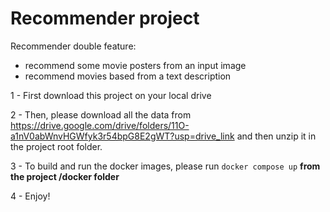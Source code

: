# Recommender project

Recommender double feature:
- recommend some movie posters from an input image
- recommend movies based from a text description

1 - First download this project on your local drive

2 - Then, please download all the data from https://drive.google.com/drive/folders/11O-a1nV0abWnvHGWfyk3r54bpG8E2gWT?usp=drive_link
and then unzip it in the project root folder.

3 - To build and run the docker images, please run `docker compose up` **from the project /docker folder**

4 - Enjoy!
